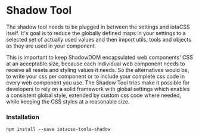 # Shadow Tool

The shadow tool needs to be plugged in between the settings and iotaCSS itself. It's goal is to reduce the globally defined maps in your settings to a selected set of actually used values and then import utils, tools and objects as they are used in your component.

This is important to keep ShadowDOM encapsulated web components' CSS at an acceptable size, because each individual web component needs to receive all resets and styling values it needs. So the alternatives would be, to write your css per component or to include your complete css code in every web component you use. The Shadow Tool tries make it possible for developers to rely on a solid framework with global settings which enables a consistent global style, extended by custom css code where needed, while keeping the CSS styles at a reasonable size.


### Installation

```
npm install --save iotacss-tools-shadow
```
